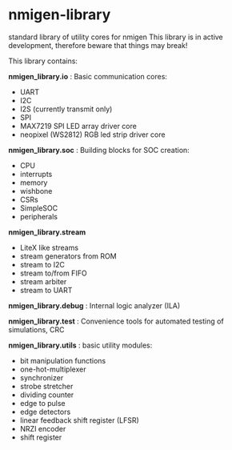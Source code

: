 # nmigen-library
standard library of utility cores for nmigen
This library is in active development, therefore beware that things
may break!

This library contains:

**nmigen_library.io**
: Basic communication cores:
  * UART
  * I2C
  * I2S (currently transmit only)
  * SPI
  * MAX7219 SPI LED array driver core
  * neopixel (WS2812) RGB led strip driver core

**nmigen_library.soc**
: Building blocks for SOC creation:
  * CPU
  * interrupts
  * memory
  * wishbone
  * CSRs
  * SimpleSOC
  * peripherals

**nmigen_library.stream**
* LiteX like streams
* stream generators from ROM
* stream to I2C
* stream to/from FIFO
* stream arbiter
* stream to UART

**nmigen_library.debug**
: Internal logic analyzer (ILA)

**nmigen_library.test**
: Convenience tools for automated testing of simulations, CRC

**nmigen_library.utils**
: basic utility modules:
  * bit manipulation functions
  * one-hot-multiplexer
  * synchronizer
  * strobe stretcher
  * dividing counter
  * edge to pulse
  * edge detectors
  * linear feedback shift register (LFSR)
  * NRZI encoder
  * shift register
